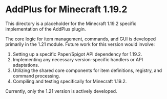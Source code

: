 # AddPlus for Minecraft 1.19.2

This directory is a placeholder for the Minecraft 1.19.2 specific implementation of the AddPlus plugin.

The core logic for item management, commands, and GUI is developed primarily in the 1.21 module. Future work for this version would involve:
1. Setting up a specific Paper/Spigot API dependency for 1.19.2.
2. Implementing any necessary version-specific handlers or API adaptations.
3. Utilizing the shared core components for item definitions, registry, and command processing.
4. Compiling and testing specifically for Minecraft 1.19.2.

Currently, only the 1.21 version is actively developed.
